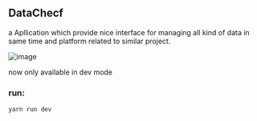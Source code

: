 ## DataChecf
a Apllication which provide nice interface for managing all kind of data in same time and platform related to similar project.


![image](https://user-images.githubusercontent.com/70374888/138568234-d1ded4f7-f655-4cf0-9f5d-e6907efd4ca5.png)

now only available in dev mode
### run:
```
yarn run dev
```
